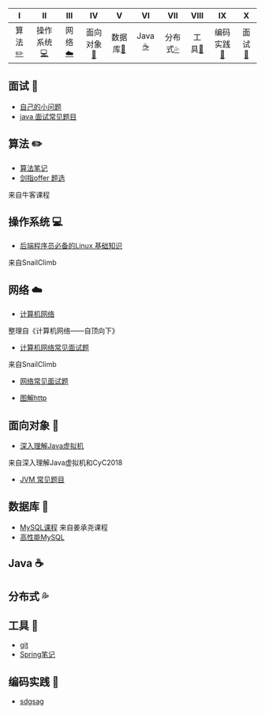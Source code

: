 <!-- ![](https://img.shields.io/badge/update-today-blue.svg) ![](https://img.shields.io/badge/gitbook-making-lightgrey.svg)</br> -->
| Ⅰ | Ⅱ | Ⅲ | Ⅳ | Ⅴ | Ⅵ | Ⅶ | Ⅷ | Ⅸ | Ⅹ |
| :--------: | :---------: | :---------: | :---------: | :---------: | :---------:| :---------: | :-------: | :-------:| :------:|
| 算法[:pencil2:](#算法-pencil2) | 操作系统[:computer:](#操作系统-computer)|网络[:cloud:](#网络-cloud) | 面向对象[:couple:](#面向对象-couple) |数据库[:floppy_disk:](#数据库-floppy_disk)| Java [:coffee:](#java-coffee)| 分布式[:sweat_drops:](#分布式-sweat_drops)| 工具[:hammer:](#工具-hammer)| 编码实践[:speak_no_evil:](#编码实践-speak_no_evil)| 面试[:memo:](#面试-memo) |

## 面试 :memo:
- [自己的小问题](https://github.com/zhaojing5340126/interview/blob/master/problem.md)
- [java 面试常见题目](https://github.com/zhaojing5340126/interview/blob/Niuke_class/interviewReady.md)

## 算法 :pencil2:
- [算法笔记](https://github.com/zhaojing5340126/interview/blob/Niuke_class/Niuke_class.md)
- [剑指offer 题选](https://github.com/zhaojing5340126/interview/blob/Niuke_class/myoffer66.md)

来自牛客课程

## 操作系统 :computer:
- [后端程序员必备的Linux 基础知识](https://github.com/Snailclimb/JavaGuide/blob/master/操作系统/后端程序员必备的Linux基础知识.md)

来自SnailClimb

## 网络 :cloud:

- [计算机网络](https://github.com/zhaojing5340126/interview/blob/master/network.md)

整理自《计算机网络——自顶向下》

- [计算机网络常见面试题](https://github.com/Snailclimb/Java_Guide/blob/master/计算机网络与数据通信/计算机网络.md)

来自SnailClimb

- [网络常见面试题](https://github.com/zhaojing5340126/interview/blob/Niuke_class/simpleNet.md)

- [图解http](https://github.com/CyC2018/CS-Notes/blob/master/notes/%E8%AE%A1%E7%AE%97%E6%9C%BA%E7%BD%91%E7%BB%9C.md)

## 面向对象 :couple:
- [深入理解Java虚拟机](https://github.com/zhaojing5340126/interview/blob/JVM/JVM.md)

来自深入理解Java虚拟机和CyC2018
- [JVM 常见题目](https://github.com/zhaojing5340126/interview/blob/Niuke_class/interviewJVM.md)

## 数据库 :floppy_disk:
- [MySQL课程](https://github.com/zhaojing5340126/interview/blob/databases/MYSQL.md)
来自姜承尧课程<br>
- [高性能MySQL](https://github.com/zhaojing5340126/interview/blob/Niuke_class/highmysql.md)


## Java :coffee:

## 分布式 :sweat_drops:

## 工具 :hammer:
- [git](https://github.com/zhaojing5340126/interview/blob/master/github.md)
- [Spring笔记](https://github.com/zhaojing5340126/interview/blob/Niuke_class/spring.md)

## 编码实践 :speak_no_evil:
- [sdgsag](https://github.com/zhaojing5340126/interview/blob/Niuke_class/notebook.md)


